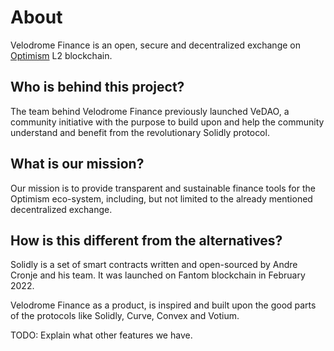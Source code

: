 # About

Velodrome Finance is an open, secure and decentralized exchange on
[Optimism](https://www.optimism.io/) L2 blockchain.

## Who is behind this project?

The team behind Velodrome Finance previously launched VeDAO, a community
initiative with the purpose to build upon and help the community understand
and benefit from the revolutionary Solidly protocol.

## What is our mission?

Our mission is to provide transparent and sustainable finance tools for the
Optimism eco-system, including, but not limited to the already mentioned
decentralized exchange.

## How is this different from the alternatives?

Solidly is a set of smart contracts written and open-sourced by Andre Cronje
and his team. It was launched on Fantom blockchain in February 2022.

Velodrome Finance as a product, is inspired and built upon the good parts of
the protocols like Solidly, Curve, Convex and Votium.

TODO: Explain what other features we have.
